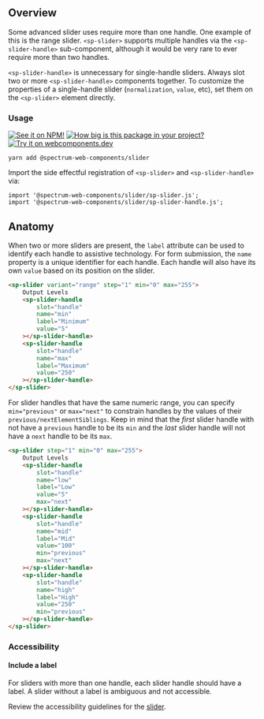 ## Overview

Some advanced slider uses require more than one handle. One example of this is the
range slider. `<sp-slider>` supports multiple handles via the `<sp-slider-handle>` sub-component, although it would be very rare to ever require more than two handles.

`<sp-slider-handle>` is unnecessary for single-handle sliders. Always slot two or more `<sp-slider-handle>` components together.
To customize the properties of a single-handle slider (`normalization`, `value`, etc), set them on the `<sp-slider>` element directly.

### Usage

[![See it on NPM!](https://img.shields.io/npm/v/@spectrum-web-components/slider?style=for-the-badge)](https://www.npmjs.com/package/@spectrum-web-components/slider)
[![How big is this package in your project?](https://img.shields.io/bundlephobia/minzip/@spectrum-web-components/slider?style=for-the-badge)](https://bundlephobia.com/result?p=@spectrum-web-components/slider)
[![Try it on webcomponents.dev](https://img.shields.io/badge/Try%20it%20on-webcomponents.dev-green?style=for-the-badge)](https://webcomponents.dev/edit/collection/fO75441E1Q5ZlI0e9pgq/U7LQv7LsAVBwJayJXG3B/src/index.ts)

```
yarn add @spectrum-web-components/slider
```

Import the side effectful registration of `<sp-slider>` and `<sp-slider-handle>` via:

```
import '@spectrum-web-components/slider/sp-slider.js';
import '@spectrum-web-components/slider/sp-slider-handle.js';
```

## Anatomy

When two or more sliders are present, the `label` attribute can be used to identify each handle to assistive technology. For form submission, the `name` property is a unique identifier for each handle. Each handle will also have its own `value` based on its position on the slider.

```html
<sp-slider variant="range" step="1" min="0" max="255">
    Output Levels
    <sp-slider-handle
        slot="handle"
        name="min"
        label="Minimum"
        value="5"
    ></sp-slider-handle>
    <sp-slider-handle
        slot="handle"
        name="max"
        label="Maximum"
        value="250"
    ></sp-slider-handle>
</sp-slider>
```

For slider handles that have the same numeric range, you can specify `min="previous"` or `max="next"` to constrain handles by the values of their `previous/nextElementSiblings`. Keep in mind that the _first_ slider handle with not have a `previous` handle to be its `min` and the _last_ slider handle will not have a `next` handle to be its `max`.

```html
<sp-slider step="1" min="0" max="255">
    Output Levels
    <sp-slider-handle
        slot="handle"
        name="low"
        label="Low"
        value="5"
        max="next"
    ></sp-slider-handle>
    <sp-slider-handle
        slot="handle"
        name="mid"
        label="Mid"
        value="100"
        min="previous"
        max="next"
    ></sp-slider-handle>
    <sp-slider-handle
        slot="handle"
        name="high"
        label="High"
        value="250"
        min="previous"
    ></sp-slider-handle>
</sp-slider>
```

### Accessibility

#### Include a label

For sliders with more than one handle, each slider handle should have a label. A slider without a label is ambiguous and not accessible.

Review the accessibility guidelines for the [slider](../slider).
